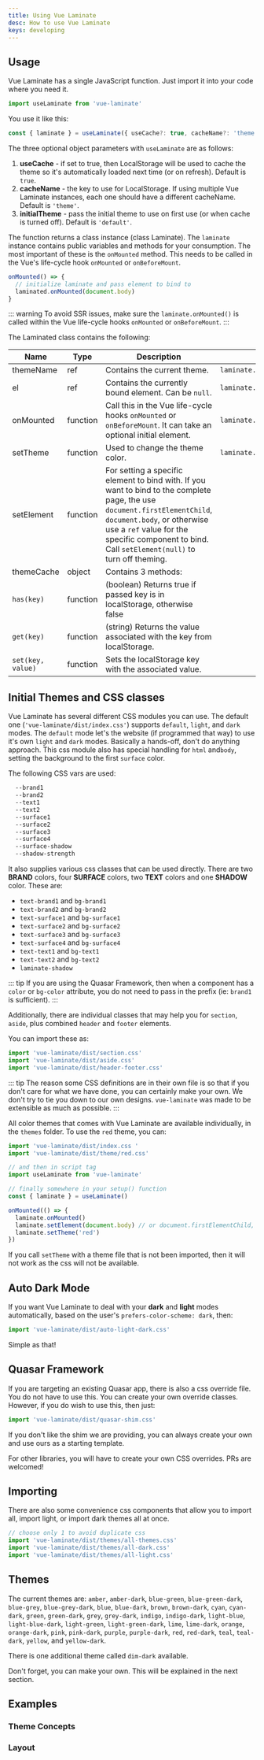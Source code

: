 ```yaml
---
title: Using Vue Laminate
desc: How to use Vue Laminate
keys: developing
---
```


## Usage

Vue Laminate has a single JavaScript function. Just import it into your code where you need it.

```js
import useLaminate from 'vue-laminate'
```

You use it like this:

```js
const { laminate } = useLaminate({ useCache?: true, cacheName?: 'theme', initialTheme?: 'default' })
```

The three optional object parameters with `useLaminate` are as follows:

1. **useCache** - if set to true, then LocalStorage will be used to cache the theme so it's automatically loaded next time (or on refresh). Default is `true`.
2. **cacheName** - the key to use for LocalStorage. If using multiple Vue Laminate instances, each one should have a different cacheName. Default is `'theme'`.
3. **initialTheme** - pass the initial theme to use on first use (or when cache is turned off). Default is `'default'`.

The function returns a class instance (class Laminate). The `laminate` instance contains public variables and methods for your consumption. The most important of these is the `onMounted` method. This needs to be called in the Vue's life-cycle hook `onMounted` or `onBeforeMount`.

```js
onMounted() => {
  // initialize laminate and pass element to bind to
  laminated.onMounted(document.body)
}
```

::: warning
To avoid SSR issues, make sure the `laminate.onMounted()` is called within the Vue life-cycle hooks `onMounted` or `onBeforeMount`.
:::

The Laminated class contains the following:

| Name | Type | Description | Example |
| --- | --- | --- | --- |
| themeName | ref | Contains the current theme. | `laminate.themeName.value` |
| el | ref | Contains the currently bound element. Can be `null`. | `laminate.el` |
| onMounted | function | Call this in the Vue life-cycle hooks `onMounted` or `onBeforeMount`. It can take an optional initial element. | `laminate.onMounted(document.body)` |
| setTheme | function | Used to change the theme color. | `laminate.setTheme('red')` |
| setElement | function | For setting a specific element to bind with. If you want to bind to the complete page, the use `document.firstElementChild`, `document.body`, or otherwise use a `ref` value for the specific component to bind. Call `setElement(null)` to turn off theming. | |
| themeCache | object | Contains 3 methods: | |
| `has(key)` | function | (boolean) Returns true if passed key is in localStorage, otherwise false | |
| `get(key)` | function | (string) Returns the value associated with the key from localStorage. | |
| `set(key, value)` | function | Sets the localStorage key with the associated value. | |

## Initial Themes and CSS classes

Vue Laminate has several different CSS modules you can use. The default one (`'vue-laminate/dist/index.css'`) supports `default`, `light`, and `dark` modes. The `default` mode let's the website (if programmed that way) to use it's own `light` and `dark` modes. Basically a hands-off, don't do anything approach. This css module also has special handling for `html` and`body`, setting the background to the first `surface` color.

The following CSS vars are used:

```css
  --brand1
  --brand2
  --text1
  --text2
  --surface1
  --surface2
  --surface3
  --surface4
  --surface-shadow
  --shadow-strength
```

It also supplies various css classes that can be used directly. There are two **BRAND** colors, four **SURFACE** colors, two **TEXT** colors and one **SHADOW** color. These are:

- `text-brand1` and `bg-brand1`
- `text-brand2` and `bg-brand2`
- `text-surface1` and `bg-surface1`
- `text-surface2` and `bg-surface2`
- `text-surface3` and `bg-surface3`
- `text-surface4` and `bg-surface4`
- `text-text1` and `bg-text1`
- `text-text2` and `bg-text2`
- `laminate-shadow`

::: tip
If you are using the Quasar Framework, then when a component has a `color` or `bg-color` attribute, you do not need to pass in the prefix (ie: `brand1` is sufficient).
:::

Additionally, there are individual classes that may help you for `section`, `aside`, plus combined `header` and `footer` elements.

You can import these as:

```js
import 'vue-laminate/dist/section.css'
import 'vue-laminate/dist/aside.css'
import 'vue-laminate/dist/header-footer.css'
```

::: tip
The reason some CSS definitions are in their own file is so that if you don't care for what we have done, you can certainly make your own. We don't try to tie you down to our own designs. `vue-laminate` was made to be extensible as much as possible.
:::

All color themes that comes with Vue Laminate are available individually, in the `themes` folder. To use the `red` theme, you can:

```js
import 'vue-laminate/dist/index.css '
import 'vue-laminate/dist/theme/red.css'

// and then in script tag
import useLaminate from 'vue-laminate'

// finally somewhere in your setup() function
const { laminate } = useLaminate()

onMounted(() => {
  laminate.onMounted()
  laminate.setElement(document.body) // or document.firstElementChild, if you like
  laminate.setTheme('red')
})
```

If you call `setTheme` with a theme file that is not been imported, then it will not work as the css will not be available.

## Auto Dark Mode

If you want Vue Laminate to deal with your **dark** and **light** modes automatically, based on the user's `prefers-color-scheme: dark`, then:

```js
import 'vue-laminate/dist/auto-light-dark.css'
```

Simple as that!

## Quasar Framework

If you are targeting an existing Quasar app, there is also a css override file. You do not have to use this. You can create your own override classes. However, if you do wish to use this, then just:

```js
import 'vue-laminate/dist/quasar-shim.css'
```

If you don't like the shim we are providing, you can always create your own and use ours as a starting template.

For other libraries, you will have to create your own CSS overrides. PRs are welcomed!

## Importing

There are also some convenience css components that allow you to import all, import light, or import dark themes all at once.

```js
// choose only 1 to avoid duplicate css
import 'vue-laminate/dist/themes/all-themes.css'
import 'vue-laminate/dist/themes/all-dark.css'
import 'vue-laminate/dist/themes/all-light.css'
```

## Themes

The current themes are: `amber`, `amber-dark`, `blue-green`, `blue-green-dark`, `blue-grey`, `blue-grey-dark`, `blue`, `blue-dark`, `brown`, `brown-dark`, `cyan`, `cyan-dark`, `green`, `green-dark`, `grey`, `grey-dark`, `indigo`, `indigo-dark`, `light-blue`, `light-blue-dark`, `light-green`, `light-green-dark`, `lime`, `lime-dark`, `orange`, `orange-dark`, `pink`, `pink-dark`, `purple`, `purple-dark`, `red`, `red-dark`, `teal`, `teal-dark`, `yellow`, and `yellow-dark`.

There is one additional theme called `dim-dark` available.

Don't forget, you can make your own. This will be explained in the next section.

## Examples

### Theme Concepts

<example-viewer
title=""
file="Themes"
codepen-title="vue-laminate"
class="bg-surface2"
/>

### Layout

<example-viewer
title=""
file="Layout"
codepen-title="vue-laminate"
class="bg-surface2"
/>